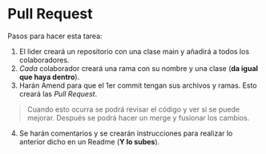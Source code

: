  # Pull Request 

 Pasos para hacer esta tarea:

 1. El lider creará un repositorio con una clase main y añadirá a todos los colaboradores.
 2. *Cada* colaborador creará una rama con su nombre y una clase (**da igual que haya dentro**).
 3. Harán Amend para que el 1er commit tengan sus archivos y ramas. Esto creará las  *Pull Request*.<br>
> Cuando esto ocurra se podrá revisar el código y ver si se puede mejorar. Después se podrá hacer un merge y fusionar los cambios.
4. Se harán comentarios y se crearán instrucciones para realizar lo anterior dicho en un Readme (**Y lo subes**).


    

